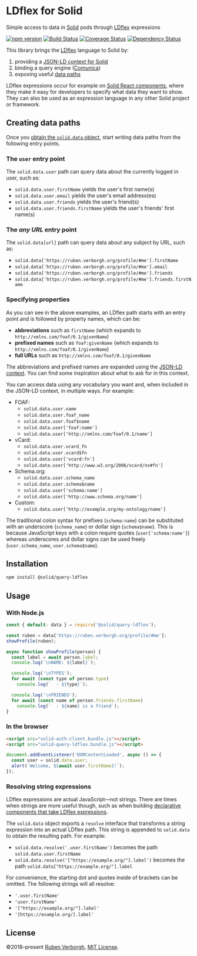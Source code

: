# LDflex for Solid
Simple access to data in [Solid](https://solid.mit.edu/) pods
through [LDflex](https://github.com/RubenVerborgh/LDflex) expressions

[![npm version](https://img.shields.io/npm/v/@solid/query-ldflex.svg)](https://www.npmjs.com/package/@solid/query-ldflex)
[![Build Status](https://travis-ci.org/solid/query-ldflex.svg?branch=master)](https://travis-ci.org/solid/query-ldflex)
[![Coverage Status](https://coveralls.io/repos/github/solid/query-ldflex/badge.svg?branch=master)](https://coveralls.io/github/solid/query-ldflex?branch=master)
[![Dependency Status](https://david-dm.org/solid/query-ldflex.svg)](https://david-dm.org/solid/query-ldflex)

This library brings the [LDflex](https://github.com/RubenVerborgh/LDflex) language
to Solid by:

1. providing a [JSON-LD context for Solid](https://github.com/solid/query-ldflex/blob/master/src/context.json)
2. binding a query engine ([Comunica](https://github.com/RubenVerborgh/LDflex-Comunica))
3. exposing useful [data paths](#data-paths)

LDflex expressions occur for example
on [Solid React components](https://github.com/solid/react-components),
where they make it easy for developers
to specify what data they want to show.
They can also be used as an expression language
in any other Solid project or framework.

## Creating data paths
Once you [obtain the `solid.data` object](#usage),
start writing data paths from the following entry points.

### The `user` entry point
The `solid.data.user` path can query data about the currently logged in user,
such as:
- `solid.data.user.firstName` yields the user's first name(s)
- `solid.data.user.email` yields the user's email address(es)
- `solid.data.user.friends` yields the user's friend(s)
- `solid.data.user.friends.firstName` yields the user's friends' first name(s)

### The _any URL_ entry point
The `solid.data[url]` path can query data about any subject by URL,
such as:
- `solid.data['https://ruben.verborgh.org/profile/#me'].firstName`
- `solid.data['https://ruben.verborgh.org/profile/#me'].email`
- `solid.data['https://ruben.verborgh.org/profile/#me'].friends`
- `solid.data['https://ruben.verborgh.org/profile/#me'].friends.firstName`

### Specifying properties
As you can see in the above examples,
an LDflex path starts with an entry point
and is followed by property names,
which can be:

- **abbreviations**
  such as `firstName`
  (which expands to `http://xmlns.com/foaf/0.1/givenName`)
- **prefixed names**
  such as `foaf:givenName`
  (which expands to `http://xmlns.com/foaf/0.1/givenName`)
- **full URLs**
  such as `http://xmlns.com/foaf/0.1/givenName`

The abbreviations and prefixed names are expanded
using the [JSON-LD context](https://github.com/solid/query-ldflex/blob/master/src/context.json).
You can find some inspiration about what to ask for in this context.

You can access data using any vocabulary you want
and, when included in the JSON-LD context, in multiple ways.
For example:
- FOAF:
  - `solid.data.user.name`
  - `solid.data.user.foaf_name`
  - `solid.data.user.foaf$name`
  - `solid.data.user['foaf:name']`
  - `solid.data.user['http://xmlns.com/foaf/0.1/name']`
- vCard:
  - `solid.data.user.vcard_fn`
  - `solid.data.user.vcard$fn`
  - `solid.data.user['vcard:fn']`
  - `solid.data.user['http://www.w3.org/2006/vcard/ns#fn']`
- Schema.org:
  - `solid.data.user.schema_name`
  - `solid.data.user.schema$name`
  - `solid.data.user['schema:name']`
  - `solid.data.user['http://www.schema.org/name']`
- Custom:
  - `solid.data.user['http://example.org/my-ontology/name']`

The traditional colon syntax for prefixes (`schema:name`) 
can be substituted with an underscore (`schema_name`)
or dollar sign (`schema$name`).
This is because JavaScript keys with a colon
require quotes (`user['schema:name']`)
whereas underscores and dollar signs
can be used freely (`user.schema_name`, `user.schema$name`).


## Installation
```bash
npm install @solid/query-ldflex
```

## Usage
### With Node.js
```javascript
const { default: data } = require('@solid/query-ldflex');

const ruben = data['https://ruben.verborgh.org/profile/#me'];
showProfile(ruben);

async function showProfile(person) {
  const label = await person.label;
  console.log(`\nNAME: ${label}`);

  console.log('\nTYPES');
  for await (const type of person.type)
    console.log(`  - ${type}`);

  console.log('\nFRIENDS');
  for await (const name of person.friends.firstName)
    console.log(`  - ${name} is a friend`);
}

```

### In the browser
```html
<script src="solid-auth-client.bundle.js"></script>
<script src="solid-query-ldflex.bundle.js"></script>
```

```javascript
document.addEventListener('DOMContentLoaded', async () => {
  const user = solid.data.user;
  alert(`Welcome, ${await user.firstName}!`);
});

```

### Resolving string expressions
LDflex expressions are actual JavaScript—not strings.
There are times when strings are more useful though,
such as when building
[declarative components that take LDflex expressions](https://github.com/solid/react-components).

The `solid.data` object exports a `resolve` interface
that transforms a string expression into an actual LDflex path.
This string is appended to `solid.data` to obtain the resulting path.
For example:
- `solid.data.resolve('.user.firstName')` becomes the path `solid.data.user.firstName`
- `solid.data.resolve('["https://example.org/"].label')` becomes the path `solid.data["https://example.org/"].label`

For convenience, the starting dot
and quotes inside of brackets can be omitted.
The following strings will all resolve:
- `'.user.firstName'`
- `'user.firstName'`
- `'["https://example.org/"].label'`
- `'[https://example.org/].label'`

## License
©2018–present [Ruben Verborgh](https://ruben.verborgh.org/),
[MIT License](https://github.com/solid/query-ldflex/blob/master/LICENSE.md).
